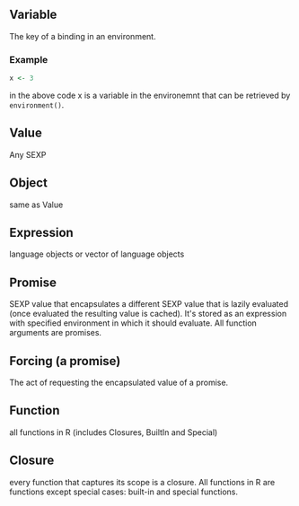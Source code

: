 
## Variable

The key of a binding in an environment.

### Example

```r
x <- 3
```

in the above code x is a variable in the environemnt that can be retrieved by `environment()`.

## Value

Any SEXP

## Object

same as Value

## Expression 

language objects or vector of language objects

## Promise

SEXP value that encapsulates a different SEXP value that is lazily evaluated (once evaluated the resulting value is cached).
It's stored as an expression with specified environment in which it should evaluate.
All function arguments are promises.

## Forcing (a promise)

The act of requesting the encapsulated value of a promise.

## Function

all functions in R (includes Closures, BuiltIn and Special)

## Closure

every function that captures its scope is a closure. All functions in R are functions except special cases: built-in and special functions.

